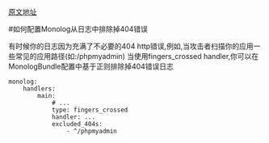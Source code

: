 [原文地址](http://symfony.com/doc/current/cookbook/logging/monolog_regex_based_excludes.html)

#如何配置Monolog从日志中排除掉404错误

有时候你的日志因为充满了不必要的404 http错误,例如,当攻击者扫描你的应用一些常见的应用路径(如:/phpmyadmin)
当使用fingers_crossed handler,你可以在MonologBundle配置中基于正则排除掉404错误日志

    monolog:
        handlers:
            main:
                # ...
                type: fingers_crossed
                handler: ...
                excluded_404s:
                    - ^/phpmyadmin



